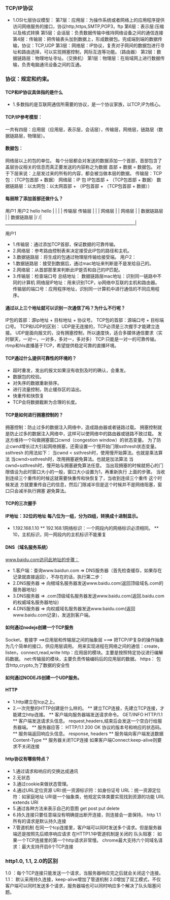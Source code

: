 ### TCP/IP协议
* 1.OSI七层协议模型：
第7层：应用层：为操作系统或者网络上的应用程序提供访问网络服务的接口，协议http,https,SMTP,POP3，ftp
第6层：表示层:压缩以及格式转换
第5层：会话层：负责数据传输中维持网络设备之间的通信连接
第4层：传输层：把传输表头加到数据上，形成数据包。完成端到端的数据传输，协议：TCP,UDP
第3层：网络层：IP协议，复责对子网间的数据包进行寻址和路由选择，可以实现拥塞控制，网际互连等功能。（路由器）
第2层：数据链路层：物理地址寻址。（交换机）
第1层：物理层：在局域网上进行数据传输，负责电脑通讯设备之间的互通。
### 协议：规定和约束。
#### TCP和IP协议具体指的是什么
* 1.多数指的是互联网通信所需要的协议，是一个协议家族，以TCP,IP为核心。
#### TCP/IP参考模型：
一共有四层：应用层（应用层，表示层，会话层），传输层，网络层，链路层（数据链路层，物理层）。
#### 数据包：
网络层以上的包的单位。
每个分层都会对发送的数据添加一个首部，首部包含了盖层协议相关的信息而真正要发送的内容称之为数据
首部 + 数据 = 数据包。
对于下层来说：上层发过来的所有的内容，都会被当做本层的数据。
传输层：TCP包：（TCP包首部 + 数据）
网络层：IP 包 IP包首部 + （TCP包首部 + 数据）
数据链路层：以太网包：以太网首部 + （IP包首部 + （TCP包首部 + 数据））
#### 每层除了添加首部还做什么？
用户1                                                        用户2
hello                                                       hello
|                                                             |
|                                                             |
传输层                                                       传输层
|
|                                                             |
网络层                                                         |
|                                                            网络层
|                                                              |
数据链路层                                                      |
|                                                            数据链路层
\|/                                                            /|\
________________________________________________________________|

用户1
* 1.传输层：通过添加TCP首部，保证数据的可靠传输。
* 2.网络层：参考路由控制表来决定接受此IP包的路径和主机。
* 3.数据链路层：将生成的包通过物理层传输给接受端。
用户2：
* 1.数据链路层：接受到数据后，通过mac地址来判断是不是发给自己的。
* 2.网络层：从首部那里来判断此IP是否和自己的IP匹配。
* 3.传输层：检查端口号
总结地址：
数据链路层mac地址：识别同一链路中不同的计算机
网络层IP地址：用来识别TCP，ip网络中互联的主机和路由器。
传输层的端口号：应用程序地址，识别同一计算机中进行通信的不同应用程序。
#### 通过以上三个地址就可以识别一次通信了吗？为什么不行呢？
IP包的首部：源ip地址 + 目标地址 + 协议号。
TCP包的首部：源端口号 + 目标端口号。
TCP和UDP的区别：
UDP是无连接的，TCP必须是三次握手才能建立连接。
UDP是面向报文的，没有拥塞控制，所以速度快，适合多媒体通信要求（实时聊天，一对一，一对多，多对一，多对多）
TCP:只能是一对一的可靠传输。
rtmp和hls直播基于TCP，希望提供稳定可靠的直播环境。
#### TCP通过什么提供可靠性的环境的？
* 超时重发，发出的报文如果没有收到及时的确认，会重发。
* 数据包的校验。
* 对失序的数据重新排序。
* 进行流量控制，防止缓存区的溢出。
* 快重传和快恢复
* TCP会将数据截断为合理的长度。
#### TCP是如何进行拥塞控制的？
拥塞控制：防止过多的数据注入网络中，造成路由器或者链路过载。
拥塞控制就是防⽌过多的数据注⼊⽹络中，这样可以使⽹络中的路由器或链路不致过载。
发送⽅维持⼀个叫做拥塞窗⼝cwnd（congestion window）的状态变量。
为了防⽌cwnd增⻓过⼤引起⽹络拥塞，还需设置⼀个慢开始⻔限ssthresh状态变量。ssthresh
的⽤法如下：
当cwnd < ssthresh时，使⽤慢开始算法。也就是乘法算法
当cwnd>ssthresh时，改⽤拥塞避免算法。也就是加法算法
当cwnd=ssthresh时，慢开始与拥塞避免算法任意。
当出现拥塞的时候就把⼼的⻔限值设为此时窗⼝⼤⼩的⼀般，窗⼝⼤⼩设置为1，再重新执⾏
上⾯的步骤。
当收到连续三个重传的时候这就需要快重传和快恢复了，当收到连续三个重传 这个时候发送
⽅就要重传⾃⼰的信息，然后⻔限减半但是这个时候并不是⽹络阻塞，窗⼝只会减半执⾏拥塞
避免算法。
#### TCP的三次握手
#### IP地址：32位的地址 每八位为一组，分为四组，转换成十进制显示。
* 1.192.168.1.10
** 192.168.1网络标识：一个网段内的网络标识必须相同。
** 10，主机标识，同一网段内的主机标识不能重复
#### DNS（域名服务系统）
www.baidu.com访问此地址的步骤：
* 1.客户端：查询www.baidun.com => DNS服务器（首先检查缓存，如果存在记录就直接返回），不存在的话，执行第二步：
* 2.DNS服务器 => 向根域名服务器发送www.baidu.com(返回顶级域名.com的服务器地址)
* 3.DNS服务器 => .com顶级域名服务器发送www.baidu.com(返回.baidu.com的权威域名服务器地址)
* 4.DNS服务器 => 向权威域名服务器发送www.baidu.com(返回www.baidu.com记录)，发送到客户端。
#### 如何通过nodejs创建一个TCP服务
Socket，套接字 ==>应用层和传输层之间的抽象层 ===> 把TCP/IP复杂的操作抽象为几个简单的接口，供应用层调用。
用来实现进程在网络之间的通信：create，listen，connect,read,write
http：应用层的模块。主要是按照特定协议进行编解码数据。
net:传输层的模块，主要负责传输编码后的应用层的数据。
https： 包含http,crypto,为了数据的安全性
#### 如何通过NODEJS创建一个UDP服务。
#### HTTP
* 1.http建立在tcp之上。
* 2.一次完整的HTTP创建是什么样的。
** 建立TCP连接，先建立TCP连接，才能建立http连接。
** 客户端向服务器端发送请求命令。
GET/INFO  HTTP/1.1
** 客户端发送请求头信息。
request,headers,结束后会发送一个空白行给服务器端。
** 服务器应答：
HTTP/1.1 200 OK
协议的版本号和响应的状态码。
** 服务端返回响应头信息。
response, headers
** 服务端向客户端发送数据
Content-Type
** 服务器关闭TCP连接
如果客户端Connect:keep-alive则要求不关闭连接
#### http协议有哪些特点？
* 1.通过请求和响应的交换达成通讯
* 2.无状态
* 3.通过cookie来做状态管理。
* 4.通过URL定位资源
URI:统一资源标识符：如身份证号
URL：统一资源定位符：如家庭地址
URI是一个抽象类，他规定实体类要实现找到资源的功能
URL extends URI
* 5.通过各种方法来表示自己的意图
get post put delete
* 6.持久连接只要任意端没有明确提出断开连接，则连接会一直保持。
http 1.1所有的请求是默认持久连接
* 7.管道机制
在同一个tcp连接里，客户端可以同时发送多个请求。但是服务器端还是按照先后顺序响应请求
在HTTP1.1中管道机制是关闭的
队头阻塞： 如果一个TCP连接里的第一个http请求非常慢。
chrome最大支持六个同域名请求：最大支持开启6个TCP连接
### http1.0, 1.1, 2.0的区别
1.0 ：每个TCP连接只能发送一个请求，当服务器响应完之后就会关闭这个连接。
1.1： 默认采用持久连接，keep-alive增加了管道机制
2.0增加了双工模式，不仅客户端可以同时发送多个请求，服务器端也可以同时响应多个解决了队头阻塞问题。





